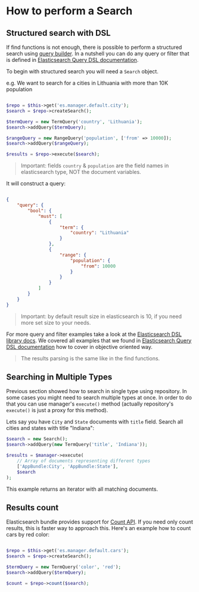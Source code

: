 # How to perform a Search

## Structured search with DSL

If find functions is not enough, there is possible to perform a structured search using [query builder](https://github.com/ongr-io/ElasticsearchDSL). In a nutshell you can do any query or filter that is defined in [Elasticsearch Query DSL documentation](https://www.elastic.co/guide/en/elasticsearch/reference/current/query-dsl.html).

To begin with structured search you will need a `Search` object.

e.g. We want to search for a cities in Lithuania with more than 10K population

```php

$repo = $this->get('es.manager.default.city');
$search = $repo->createSearch();

$termQuery = new TermQuery('country', 'Lithuania');
$search->addQuery($termQuery);

$rangeQuery = new RangeQuery('population', ['from' => 10000]);
$search->addQuery($rangeQuery);

$results = $repo->execute($search);

```

> Important: fields `country` & `population` are the field names in elasticsearch type, NOT the document variables.

It will construct a query:

```json

{
    "query": {
        "bool": {
            "must": [
                {
                    "term": {
                        "country": "Lithuania"
                    }
                },
                {
                    "range": {
                        "population": {
                            "from": 10000
                        }
                    }
                }
            ]
        }
    }
}

```

> Important: by default result size in elasticsearch is 10, if you need more set size to your needs.

For more query and filter examples take a look at the [Elasticsearch DSL library docs](https://github.com/ongr-io/ElasticsearchDSL/blob/master/docs/index.md). We covered all examples that we found in [Elasticsearch Query DSL documentation](https://www.elastic.co/guide/en/elasticsearch/reference/current/query-dsl.html) how to cover in objective oriented way.

> The results parsing is the same like in the find functions.

## Searching in Multiple Types

Previous section showed how to search in single type using repository. In some
cases you might need to search multiple types at once. In order to do that you
can use manager's `execute()` method (actually repository's `execute()` is just
a proxy for this method).

Lets say you have `City` and `State` documents with `title` field. Search all
cities and states with title "Indiana":

```php
$search = new Search();
$search->addQuery(new TermQuery('title', 'Indiana'));

$results = $manager->execute(
    // Array of documents representing different types
    ['AppBundle:City', 'AppBundle:State'], 
    $search
);
```

This example returns an iterator with all matching documents.

## Results count

Elasticsearch bundle provides support for [Count API](https://www.elastic.co/guide/en/elasticsearch/reference/current/search-count.html). If you need only count results, this is faster way to approach this. Here's an example how to count cars by red color:

```php

$repo = $this->get('es.manager.default.cars');
$search = $repo->createSearch();

$termQuery = new TermQuery('color', 'red');
$search->addQuery($termQuery);

$count = $repo->count($search);

```

